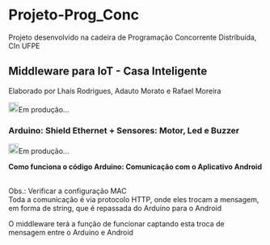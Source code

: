 <h1>Projeto-Prog_Conc</h1>

<p>Projeto desenvolvido na cadeira de Programação Concorrente Distribuída, CIn UFPE</p>

<h2>Middleware para IoT - Casa Inteligente</h2>

<p>Elaborado por Lhaís Rodrigues, Adauto Morato e Rafael Moreira</p>
<p><img src="https://www.oregonead.com.br/Images/Oregon/loading.gif" height="20 px" width="20 px">Em produção...</p>

<h3>Arduino: Shield Ethernet + Sensores: Motor, Led e Buzzer</h3>
<p><img src="https://www.oregonead.com.br/Images/Oregon/loading.gif" height="20 px" width="20 px">Em produção...</p>

<p><b>Como funciona o código Arduino: Comunicação com o Aplicativo Android</b></p>
<br>Obs.: Verificar a configuração MAC
<br>Toda a comunicação é via protocolo HTTP, onde eles trocam a mensagem, em forma de string, que é repassada do Arduino para o Android
<p>O middleware terá a função de funcionar captando esta troca de mensagem entre o Arduino e Android</p>

